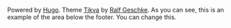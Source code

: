 ---
---
Powered by [Hugo](https://gohugo.io). Theme [Tikva](https://github.com/geschke/hugo-tikva) by [Ralf Geschke](https://www.kuerbis.org). As you can see, this is an example of the area below the footer. You can change this.